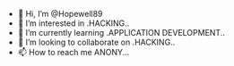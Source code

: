 - 👋 Hi, I’m @Hopewell89
- 👀 I’m interested in .HACKING..
- 🌱 I’m currently learning .APPLICATION DEVELOPMENT..
- 💞️ I’m looking to collaborate on .HACKING..
- 📫 How to reach me ANONY...

<!---
Hopewell89/Hopewell89 is a ✨ special ✨ repository because its `README.md` (this file) appears on your GitHub profile.
You can click the Preview link to take a look at your changes.
--->
